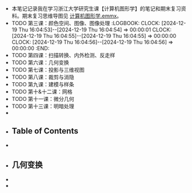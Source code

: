 - 本笔记记录我在学习浙江大学研究生课【计算机图形学】的笔记和期末复习资料。期末复习思维导图见 [计算机图形学.emmx](../assets/计算机图形学_1733984383209_0.emmx)。
- TODO 第三课：颜色空间、图像、图像处理
  :LOGBOOK:
  CLOCK: [2024-12-19 Thu 16:04:53]--[2024-12-19 Thu 16:04:54] =>  00:00:01
  CLOCK: [2024-12-19 Thu 16:04:55]--[2024-12-19 Thu 16:04:55] =>  00:00:00
  CLOCK: [2024-12-19 Thu 16:04:56]--[2024-12-19 Thu 16:04:56] =>  00:00:00
  :END:
- TODO 第四课：扫描转换、内外检测、反走样
- TODO 第六课：几何变换
- TODO 第七课：投影与三维视图
- TODO 第八课：裁剪与消隐
- TODO 第九课：建模与样条
- TODO 第十&十二课：网格
- TODO 第十一课：微分几何
- TODO 第十三课：明暗处理
-
- ## Table of Contents
-
- 几何变换
	-
-
-